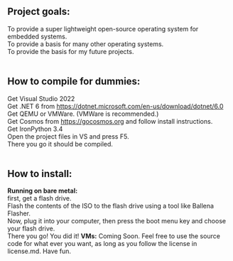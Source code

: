 ## Project goals: </br>
To provide a super lightweight open-source operating system for embedded systems. </br>
To provide a basis for many other operating systems. </br>
To provide the basis for my future projects. </br>
</br>
## How to compile for dummies: </br>
Get Visual Studio 2022 </br>
Get .NET 6 from https://dotnet.microsoft.com/en-us/download/dotnet/6.0 </br>
Get QEMU or VMWare. (VMWare is recommended.) </br>
Get Cosmos from https://gocosmos.org and follow install instructions. </br>
Get IronPython 3.4 </br>
Open the project files in VS and press F5. </br>
There you go it should be compiled. </br>
</br>
## How to install: </br>
<b>Running on bare metal:</b></br>
first, get a flash drive.</br>
Flash the contents of the ISO to the flash drive using a tool like Ballena Flasher. </br>
Now, plug it into your computer, then press the boot menu key and choose your flash drive. </br>
There you go! You did it! </b>
<b>VMs:</b>
Coming Soon.
Feel free to use the source code for what ever you want, as long as you follow the license in license.md. Have fun.
